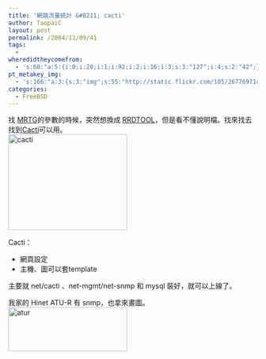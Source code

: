 ```yaml
---
title: '網路流量統計 &#8211; cacti'
author: TaopaiC
layout: post
permalink: /2004/11/09/41
tags:
  - 
wheredidtheycomefrom:
  - 's:60:"a:5:{i:0;i:28;i:1;i:92;i:2;i:16;i:3;s:3:"127";i:4;s:2:"42";}";'
pt_metakey_img:
  - 's:166:"a:3:{s:3:"img";s:55:"http://static.flickr.com/105/267769714_4631c8ea32_m.jpg";s:3:"alt";s:5:"cacti";s:3:"url";s:47:"http://www.flickr.com/photos/taopaic/267769714/";}";'
categories:
  - FreeBSD
---
```

找 [MRTG][1]的參數的時候，突然想換成 [RRDTOOL][2]，但是看不懂說明檔。找來找去找到[Cacti][3]可以用。  
[<img src="http://static.flickr.com/105/267769714_4631c8ea32_m.jpg" width="240" height="194" alt="cacti" />][4]  
<!--more-->

  
Cacti：

*   網頁設定
*   主機、圖可以套template

主要就 net/cacti 、net-mgmt/net-snmp 和 mysql 裝好，就可以上線了。

我家的 Hinet ATU-R 有 snmp，也拿來畫圖。  
[<img src="http://static.flickr.com/86/267769715_a9d2485ce3_m.jpg" width="240" height="89" alt="atur" />][5]

 [1]: http://people.ee.ethz.ch/~oetiker/webtools/mrtg
 [2]: http://people.ee.ethz.ch/~oetiker/webtools/rrdtool
 [3]: http://www.cacti.net/
 [4]: http://www.flickr.com/photos/taopaic/267769714/ "Photo Sharing"
 [5]: http://www.flickr.com/photos/taopaic/267769715/ "Photo Sharing"